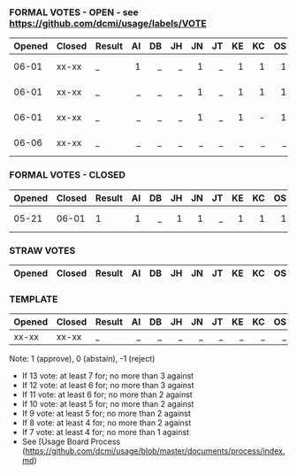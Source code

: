 ### FORMAL VOTES - OPEN - see https://github.com/dcmi/usage/labels/VOTE

| Opened | Closed | Result | AI   |  DB  |  JH  |  JN  |  JT  |  KE  |  KC  |  OS  |  SH  |  SR  |  SS  |  TB  |  VC  | Issue
| ------ | ------ | ------ | ----:| ----:| ----:| ----:| ----:| ----:| ----:| ----:| ----:| ----:| ----:| ----:| ----:| ---------------------------------------
| 06-01  | xx-xx  | _      |   1  |   _  |   _  |   1  |   _  |   1  |   1  |   1  |   _  |   _  |   1  |   1  |   _  | ["Getty" Thesaurus](https://github.com/dcmi/usage/issues/7#issuecomment-393870463)
| 06-01  | xx-xx  | _      |   _  |   _  |   _  |   1  |   _  |   1  |   1  |   1  |   _  |   _  |   _  |   1  |   _  | [Definition of dct:coverage](https://github.com/dcmi/usage/issues/9)
| 06-01  | xx-xx  | _      |   _  |   _  |   _  |   1  |   _  |   1  |   -  |   1  |   _  |   _  |   _  |   1  |   _  | [Definition of dct:available](https://github.com/dcmi/usage/issues/8)
| 06-06  | xx-xx  | _      |   _  |   _  |   _  |   _  |   _  |   _  |   _  |   _  |   _  |   _  |   _  |   _  |   _  | ["Intended to be used"](https://github.com/dcmi/usage/issues/27#issuecomment-394979379)


### FORMAL VOTES - CLOSED

| Opened | Closed | Result | AI   |  DB  |  JH  |  JN  |  JT  |  KE  |  KC  |  OS  |  SH  |  SR  |  SS  |  TB  |  VC  | Issue
| ------ | ------ | ------ | ----:| ----:| ----:| ----:| ----:| ----:| ----:| ----:| ----:| ----:| ----:| ----:| ----:| ---------------------------------------
| 05-21  | 06-01  | 1      |   1  |   _  |   1  |   1  |   _  |   1  |   1  |   1  |   _  |   1  |   1  |   1  |   _  | [Stylistic difference](https://github.com/dcmi/usage/issues/3)

### STRAW VOTES

| Opened | Closed | Result | AI   |  DB  |  JH  |  JN  |  JT  |  KE  |  KC  |  OS  |  SH  |  SR  |  SS  |  TB  |  VC  | Issue
| ------ | ------ | ------ | ----:| ----:| ----:| ----:| ----:| ----:| ----:| ----:| ----:| ----:| ----:| ----:| ----:| ---------------------------------------


### TEMPLATE

| Opened | Closed | Result | AI   |  DB  |  JH  |  JN  |  JT  |  KE  |  KC  |  OS  |  SH  |  SR  |  SS  |  TB  |  VC  | Issue
| ------ | ------ | ------ | ----:| ----:| ----:| ----:| ----:| ----:| ----:| ----:| ----:| ----:| ----:| ----:| ----:| ---------------------------------------
| xx-xx  | xx-xx  | _      |   _  |   _  |   _  |   _  |   _  |   _  |   _  |   _  |   _  |   _  |   _  |   _  |   _  | [Template](https://github.com/dcmi/usage/issues/x)

Note: 1 (approve), 0 (abstain), -1 (reject)
* If 13 vote: at least 7 for; no more than 3 against
* If 12 vote: at least 6 for; no more than 3 against
* If 11 vote: at least 6 for; no more than 2 against
* If 10 vote: at least 5 for; no more than 2 against
* If  9 vote: at least 5 for; no more than 2 against
* If  8 vote: at least 4 for; no more than 2 against
* If  7 vote: at least 4 for; no more than 1 against
* See [Usage Board Process (https://github.com/dcmi/usage/blob/master/documents/process/index.md)
